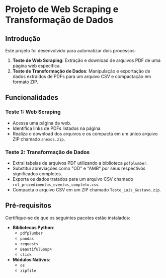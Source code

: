 # Projeto de Web Scraping e Transformação de Dados

## Introdução
Este projeto foi desenvolvido para automatizar dois processos:
1. **Teste de Web Scraping**: Extração e download de arquivos PDF de uma página web específica.
2. **Teste de Transformação de Dados**: Manipulação e exportação de dados extraídos de PDFs para um arquivo CSV e compactação em formato ZIP.

## Funcionalidades

### **Teste 1: Web Scraping**
- Acessa uma página da web.
- Identifica links de PDFs listados na página.
- Realiza o download dos arquivos e os compacta em um único arquivo ZIP chamado `anexos.zip`.

### **Teste 2: Transformação de Dados**
- Extrai tabelas de arquivos PDF utilizando a biblioteca `pdfplumber`.
- Substitui abreviações como "OD" e "AMB" por seus respectivos significados completos.
- Exporta os dados tratados para um arquivo CSV chamado `rol_procedimentos_eventos_completo.csv`.
- Compacta o arquivo CSV em um ZIP chamado `Teste_Luis_Gustavo.zip`.

## Pré-requisitos

Certifique-se de que os seguintes pacotes estão instalados:
- **Bibliotecas Python**:
  - `pdfplumber`
  - `pandas`
  - `requests`
  - `BeautifulSoup4`
  - `click`
- **Módulos Nativos**:
  - `os`
  - `zipfile`

